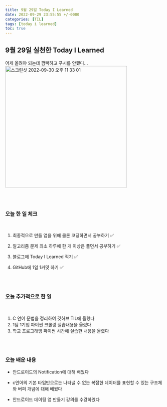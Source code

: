```yaml
---
title: 9월 29일 Today I Learned
date: 2022-09-29 23:55:55 +/-0000
categories: [TIL]
tags: [today i learned]
toc: true
---
```


## 9월 29일 실천한 Today I Learned

어제 올려야 되는데 깜빡하고 푸시를 안했다...
<img width="388" alt="스크린샷 2022-09-30 오후 11 33 01" src="https://user-images.githubusercontent.com/102157871/193293271-90fa0eea-828e-412c-8df8-8eb51c92742b.png">


<br><br>

### 오늘 한 일 체크
<br>

1. 최종적으로 만들 앱을 위해 클론 코딩하면서 공부하기 ✅

2. 알고리즘 문제 최소 하루에 한 개 이상은 풀면서 공부하기 ✅

3. 블로그에 Today I Learned 적기 ✅

4. GitHub에 1일 1커밋 하기 ✅

<br><br>

### 오늘 추가적으로 한 일
<br>

1. C 언어 문법을 정리하여 깃허브 TIL에 올렸다
1. 1팀 1기업 파이썬 크롤링 실습내용을 올렸다
1. 학교 프로그래밍 파이썬 시간에 실습한 내용을 올렸다


<br><br>

### 오늘 배운 내용

* 안드로이드의 Notification에 대해 배웠다

* c언어의 기본 타입만으로는 나타낼 수 없는 복잡한 데이터를 표현할 수 있는 구조체와 버퍼 개념에 대해 배웠다

* 안드로이드 데이팅 앱 만들기 강의를 수강하였다









